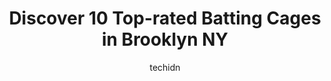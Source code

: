 ---
layout: ampstory
image: https://i0.wp.com/www.depkes.org/wp-content/uploads/2023/06/batting-cages-0-in-brooklyn-ny-1685765942.jpeg?resize=640,853
author: techidn
featured: false
description: Discover the impressive array of Batting Cages options in Brooklyn NY, where you can find 10 of the largest Batting Cages establishments in the area. From renowned classics to hidden gems, B
title: Discover 10 Top-rated Batting Cages in Brooklyn NY
cover:
   title: Discover 10 Top-rated Batting Cages in Brooklyn NY
   subtitle: Rickpate
   background: https://www.depkes.org/wp-content/uploads/2023/06/batting-cages-0-in-brooklyn-ny-1685765942.jpeg

pages: 
 - layout: thirds
   top: <h1>#1 Artistic Stitch Sports Complex</h1>
   bottom: "<p>Just attended a 10th Birthday Party here this past weekend and 🤩. If you have kids like </p>"
   background: https://www.depkes.org/wp-content/uploads/2023/06/batting-cages-1-in-brooklyn-ny-1685765942.png
   backgroundblur: true
 - layout: thirds
   top: <h1>#2 Storm Sports Academy</h1>
   bottom: "<p>Best place to have sports like cricket , futsal , football , base ball practice . Keep you active in winter too</p>"
   background: https://www.depkes.org/wp-content/uploads/2023/06/batting-cages-2-in-brooklyn-ny-1685765943.jpeg
   cta:
      link: https://www.depkes.org/blog/discover-10-top-rated-batting-cages-in-brooklyn-ny/
      text: Discover 10 Top-rated Batting Cages in Brooklyn NY
 - layout: thirds
   top: <h1>#3 Cage-Baseball Inc</h1>
   bottom: "<p>62-40 Metropolitan Ave, Queens, NY 11379, United States</p>"
   background: https://www.depkes.org/wp-content/uploads/2023/06/batting-cages-3-in-brooklyn-ny-1685765944.jpeg
   cta:
      link: https://www.depkes.org/blog/discover-10-top-rated-batting-cages-in-brooklyn-ny/
      text: Discover 10 Top-rated Batting Cages in Brooklyn NY
 - layout: thirds
   top: <h1>#4 Hudson Baseball Center</h1>
   bottom: "<p>2300 Summit Ave, Union City, NJ 07087, United States</p>"
   background: https://plus.unsplash.com/premium_photo-1664640458616-3c74f8cb4589?ixlib=rb-4.0.3&ixid=MnwxMjA3fDB8MHxwaG90by1wYWdlfHx8fGVufDB8fHx8&auto=format&fit=crop&w=640&h=853&q=80
   cta:
      link: https://www.depkes.org/blog/discover-10-top-rated-batting-cages-in-brooklyn-ny/
      text: Discover 10 Top-rated Batting Cages in Brooklyn NY
 - layout: thirds
   top: <h1>#5 Brooklyn Sluggers</h1>
   bottom: "<p>80A Verona St, Brooklyn, NY 11231, United States</p>"
   background: https://images.unsplash.com/photo-1489648022186-8f49310909a0?ixlib=rb-4.0.3&ixid=MnwxMjA3fDB8MHxwaG90by1wYWdlfHx8fGVufDB8fHx8&auto=format&fit=crop&w=640&h=853&q=80
   cta:
      link: https://www.depkes.org/blog/discover-10-top-rated-batting-cages-in-brooklyn-ny/
      text: Discover 10 Top-rated Batting Cages in Brooklyn NY
 - layout: thirds
   top: <h1>#6 The Baseball Center NYC</h1>
   bottom: "<p>202 W 74th St, New York, NY 10023, United States</p>"
   background: https://images.unsplash.com/photo-1632260260864-caf7fde5ec36?ixlib=rb-4.0.3&ixid=MnwxMjA3fDB8MHxwaG90by1wYWdlfHx8fGVufDB8fHx8&auto=format&fit=crop&w=640&h=853&q=80
   cta:
      link: https://www.depkes.org/blog/discover-10-top-rated-batting-cages-in-brooklyn-ny/
      text: Discover 10 Top-rated Batting Cages in Brooklyn NY
 - layout: thirds
   top: <h1>#7 Amity Little League Stadium</h1>
   bottom: "<p>2222 Knapp St, Brooklyn, NY 11229, United States</p>"
   background: https://images.unsplash.com/photo-1609083590460-7b8cc0ca65f8?ixlib=rb-4.0.3&ixid=MnwxMjA3fDB8MHxwaG90by1wYWdlfHx8fGVufDB8fHx8&auto=format&fit=crop&w=640&h=853&q=80
   cta:
      link: https://www.depkes.org/blog/discover-10-top-rated-batting-cages-in-brooklyn-ny/
      text: Discover 10 Top-rated Batting Cages in Brooklyn NY
 - layout: thirds
   middle: Continue reading...
   background: https://images.unsplash.com/photo-1564951434112-64d74cc2a2d7?ixlib=rb-4.0.3&ixid=MnwxMjA3fDB8MHxwaG90by1wYWdlfHx8fGVufDB8fHx8&auto=format&fit=crop&w=640&h=853&q=80
   cta:
      link: https://www.depkes.org/blog/discover-10-top-rated-batting-cages-in-brooklyn-ny/
      text: Discover 10 Top-rated Batting Cages in Brooklyn NY
      
---